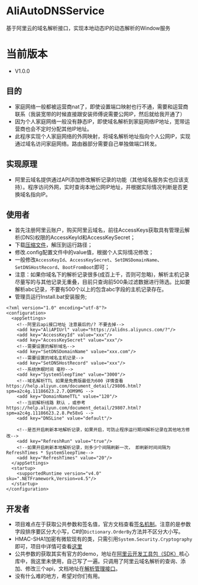 # AliAutoDNSService
基于阿里云的域名解析接口，实现本地动态IP的动态解析的Window服务

# 当前版本
- V1.0.0

## 目的
- 家庭网络一般都被运营商nat了，即使设置端口映射也行不通，需要和运营商联系（我装宽带的时候直接跟安装师傅说需要公网IP，然后就给我开通了）
- 因为个人家庭网络一般没有静态IP，即使域名解析到家庭网络IP地址，宽带运营商也会不定时分配其他IP地址。
- 此程序实现个人家庭网络的外网映射，将域名解析地址指向个人公网IP，实现通过域名访问家庭网络。路由器部分需要自己单独做端口转发。

## 实现原理
- 阿里云域名提供通过API添加修改解析记录的功能（其他域名服务实也应该支持）。程序访问外网，实时查询本地公网IP地址，并根据实际情况判断是否更换域名指向IP。

## 使用者
- 首先注册阿里云账户，购买阿里云域名，前往AccessKeys获取具有管理云解析(DNS)权限的AccessKeyId和AccessKeySecret；
- 下载[压缩文件](https://github.com/shunchuan/AliAutoDNSService/tree/master/AliAutoDNSService/software/AliAutoDNSService_v1.0.0.rar)，解压到运行路径；
- 修改.config配置文件中的value值，根据个人实际情况修改；
- 一般修改```AccessKeyId```、```AccessKeySecret```、```SetDNSDomainName```、```SetDNSHostRecord```、```BootFromBoot```即可；
- 注意：如果你域名下的解析记录很多(成百上千，否则可忽略)，解析主机记录尽量写的与其他记录无重叠，目前只查询前500条过滤数据进行筛选。比如要解析abc记录，不要有500个以上的包含abc字段的主机记录存在。
- 管理员运行Install.bat安装服务;
```
<?xml version="1.0" encoding="utf-8"?>
<configuration>
  <appSettings>
    <!--阿里云api接口地址 注意最后的/? 不要去掉-->
    <add key="AliAPIUrl" value="https://alidns.aliyuncs.com/?"/>
    <add key="AccessKeyId" value="xxx"/>
    <add key="AccessKeySecret" value="xxx"/>
    <!--需要设置的解析域名-->
    <add key="SetDNSDomainName" value="xxx.com"/>
    <!--需要设置的域名主机记录-->
    <add key="SetDNSHostRecord" value="xxx"/>
    <!--系统休眠时间 毫秒-->
    <add key="SystemSleepTime" value="3000"/>
    <!--域名解析TTL 如果是免费版最低为600 详情查看 https://help.aliyun.com/document_detail/29806.html?spm=a2c4g.11186623.2.7.QOM9MG -->
    <add key="DomainNameTTL" value="120"/>
    <!--当前解析线路 默认 ，或参考 https://help.aliyun.com/document_detail/29807.html?spm=a2c4g.11186623.2.8.Pe58xG -->
    <add key="DNSLine" value="default"/>

    <!--是否开启刷新本地解析记录，如果开启，可防止程序运行期间解析记录在其他地方修改-->
    <add key="RefreshRun" value="true"/>
    <!--如果开启刷新本地解析记录，则多少个间隔刷新一次， 即刷新时间间隔为 RefreshTimes * SystemSleepTime-->
    <add key="RefreshTimes" value="20"/>
  </appSettings>
  <startup>
    <supportedRuntime version="v4.0" sku=".NETFramework,Version=v4.5"/>
  </startup>
</configuration>

```

## 开发者
- 项目难点在于获取公共参数和签名值，官方文档查看[签名机制](https://help.aliyun.com/document_detail/29747.html?spm=a2c4g.11186623.2.3.7Ak6kX)。注意的是参数字段排序要区分大小写，C#的```Dictionary.OrderBy```方法并不区分大小写。
- HMAC-SHA1加密有微软现有的类，只需引用```System.Security.Cryptography```即可，项目中详情可查看[这里](https://github.com/shunchuan/AliAutoDNS/blob/master/AliHelper/Signature/Methods/Encrypt.cs)
- 公共参数的获取其实有官方的demo，地址在[阿里云开发工具包（SDK）](https://develop.aliyun.com/tools/sdk?#/dotnet)核心库中，我这里未使用，自己写了一遍。只调用了阿里云域名解析的查询、添加、修改三个api，文档地址在[解析管理接口](https://help.aliyun.com/document_detail/29772.html?spm=a2c4g.11186623.6.613.9eNWLG)。
- 没有什么难的地方，希望对你们有用。
